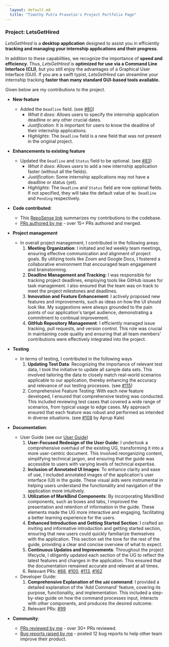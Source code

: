 ```yaml
---
  layout: default.md
  title: "Timothy Putra Prasetio's Project Portfolio Page"
---
```


### Project: LetsGetHired

_LetsGetHired_ is a **desktop application** designed to assist you in efficiently **tracking and managing your
internship applications and their progress**.

In addition to these capabilities, we recognize the importance of **speed and efficiency**. Thus, _LetsGetHired_ is
**optimized for use via a Command Line Interface (CLI)**, but you still enjoy the advantages of a Graphical User Interface
(GUI). If you are a swift typist, _LetsGetHired_ can streamline your internship tracking **faster than many standard
GUI-based tools available.**

Given below are my contributions to the project.

* **New feature**
  * Added the `Deadline` field. (see [#80](https://github.com/AY2324S1-CS2103T-W17-2/tp/pull/80))
      * _What it does_: Allows users to specify the internship application deadline or any other crucial dates.
      * _Justification_: It is important for users to know the deadline of their internship applications.
      * _Highlights_: The `Deadline` field is a new field that was not present in the original project.

* **Enhancements to existing feature**
  * Updated the `Deadline` and `Status` field to be optional. (see [#83](https://github.com/AY2324S1-CS2103T-W17-2/tp/pull/83))
      * _What it does_: Allows users to add a new internship application faster (without all the fields).
      * _Justification_: Some internship applications may not have a deadline or status (yet).
      * _Highlights_: The `Deadline` and `Status` field are now optional fields. If not specified, they will take the default value of `No Deadline` and `Pending` respectively.

* **Code contributed**:
    * This [RepoSense link](https://nus-cs2103-ay2324s1.github.io/tp-dashboard/?search=tim-pipi&breakdown=true) summarizes my contributions to the codebase.
    * [PRs authored by me](https://github.com/AY2324S1-CS2103T-W17-2/tp/pulls?q=is%3Apr+author%3Atim-pipi) - over 15+ PRs authored and merged.

* **Project management**
  * In overall project management, I contributed in the following areas:
    1. **Meeting Organization**:
    I initiated and led weekly team meetings, ensuring effective communication and alignment of project goals. By utilizing tools like Zoom and Google Docs, I fostered a collaborative environment that encouraged team engagement and brainstorming. 
    1. **Deadline Management and Tracking**:
    I was responsible for tracking project deadlines, employing tools like GitHub issues for task management. I also ensured that the team was on track to meet the project milestones and deadlines.
    1. **Innovation and Feature Enhancement**:
    I actively proposed new features and improvements, such as ideas on how the UI should look like. My suggestions were always grounded to the pain points of our application's target audience, demonstrating a commitment to continual improvement.
    1. **GitHub Repository Management**:
    I efficiently managed issue tracking, pull requests, and version control. This role was crucial in maintaining code quality and ensuring that all team members' contributions were effectively integrated into the project.    

* **Testing**
  * In terms of testing, I contributed in the following ways
    1. **Updating Test Data**:
    Recognizing the importance of relevant test data, I took the initiative to update all sample data sets. This involved tailoring the data to closely match real-world scenarios applicable to our application, thereby enhancing the accuracy and relevance of our testing processes. (see [#115](https://github.com/AY2324S1-CS2103T-W17-2/tp/pull/115))
    1. Comprehensive Feature Testing:
       With each new feature developed, I ensured that comprehensive testing was conducted. This included reviewing test cases that covered a wide range of scenarios, from typical usage to edge cases. My approach ensured that each feature was robust and performed as intended in diverse situations. (see [#108](https://github.com/AY2324S1-CS2103T-W17-2/tp/pull/108) by Aprup Kale)

* **Documentation**:
    * User Guide (see our [User Guide](https://ay2324s1-cs2103t-w17-2.github.io/tp/UserGuide.html))
        1. **User-Focused Redesign of the User Guide**:
           I undertook a comprehensive overhaul of the existing UG, transforming it into a more user-centric document. This involved reorganizing content, simplifying technical jargon, and ensuring that the guide was accessible to users with varying levels of technical expertise.
        2. **Inclusion of Annotated UI Images**:
           To enhance clarity and ease of use, I included annotated images of the application's user interface (UI) in the guide. These visual aids were instrumental in helping users understand the functionality and navigation of the application more intuitively.
        3. **Utilization of MarkBind Components**:
           By incorporating MarkBind components, such as boxes and tabs, I improved the presentation and retention of information in the guide. These elements made the UG more interactive and engaging, facilitating a better learning experience for the users.
        4. **Enhanced Introduction and Getting Started Section**:
           I crafted an inviting and informative introduction and getting started section, ensuring that new users could quickly familiarize themselves with the application. This section set the tone for the rest of the guide, providing a clear and concise overview of what to expect.
        5. **Continuous Updates and Improvements**:
           Throughout the project lifecycle, I diligently updated each section of the UG to reflect the latest features and changes in the application. This ensured that the documentation remained accurate and relevant at all times.
        6. Relevant PRs: [#88](https://github.com/AY2324S1-CS2103T-W17-2/tp/pull/88), [#100](https://github.com/AY2324S1-CS2103T-W17-2/tp/pull/100), [#113](https://github.com/AY2324S1-CS2103T-W17-2/tp/pull/113), [#162](https://github.com/AY2324S1-CS2103T-W17-2/tp/pull/162) 
    * Developer Guide:
        1. **Comprehensive Explanation of the `add` command**:
           I provided a detailed explanation of the 'Add Command' feature, covering its purpose, functionality, and implementation. This included a step-by-step guide on how the command processes input, interacts with other components, and produces the desired outcome.
        2. Relevant PRs: [#99](https://github.com/AY2324S1-CS2103T-W17-2/tp/pull/99)

* **Community**:
    * [PRs reviewed by me](https://github.com/AY2324S1-CS2103T-W17-2/tp/pulls?q=is%3Apr+author%3Atim-pipi) - over 30+ PRs reviewed.
    * [Bug reports raised by me](https://github.com/tim-pipi/ped/issues) - posted 12 bug reports to help other team improve their product.
